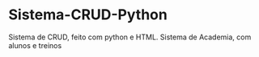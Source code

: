 # Sistema-CRUD-Python
Sistema de CRUD, feito com python e HTML. Sistema de Academia, com alunos e treinos
